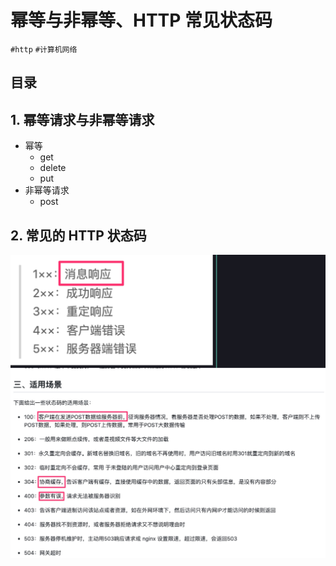 
# 幂等与非幂等、HTTP 常见状态码

`#http` `#计算机网络`


## 目录
<!-- toc -->
 ## 1. 幂等请求与非幂等请求 

- 幂等
	- get 
	- delete
	- put
- 非幂等请求
	- post

## 2. 常见的 HTTP 状态码

![图片&文件](./files/20241023-9.png)

